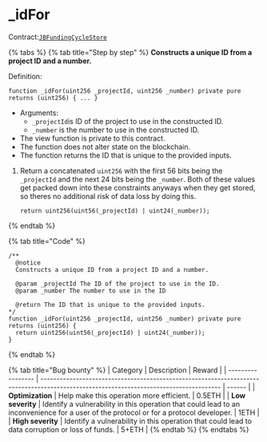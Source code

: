 # \_idFor

Contract:[`JBFundingCycleStore`](../)​

{% tabs %}
{% tab title="Step by step" %}
**Constructs a unique ID from a project ID and a number.**

Definition:

```solidity
function _idFor(uint256 _projectId, uint256 _number) private pure returns (uint256) { ... }
```

* Arguments:
  * `_projectId`is ID of the project to use in the constructed ID.
  * `_number` is the number to use in the constructed ID.
* The view function is private to this contract.
* The function does not alter state on the blockchain.
* The function returns the ID that is unique to the provided inputs.



1.  Return a concatenated `uint256` with the first 56 bits being the `_projectId` and the next 24 bits being the `_number`. Both of these values get packed down into these constraints anyways when they get stored, so theres no additional risk of data loss by doing this. 

    ```solidity
    return uint256(uint56(_projectId) | uint24(_number));
    ```
{% endtab %}

{% tab title="Code" %}
```solidity
/** 
  @notice 
  Constructs a unique ID from a project ID and a number.

  @param _projectId The ID of the project to use in the ID.
  @param _number The number to use in the ID

  @return The ID that is unique to the provided inputs.
*/
function _idFor(uint256 _projectId, uint256 _number) private pure returns (uint256) {
  return uint256(uint56(_projectId) | uint24(_number));
}
```
{% endtab %}

{% tab title="Bug bounty" %}
| Category          | Description                                                                                                                            | Reward |
| ----------------- | -------------------------------------------------------------------------------------------------------------------------------------- | ------ |
| **Optimization**  | Help make this operation more efficient.                                                                                               | 0.5ETH |
| **Low severity**  | Identify a vulnerability in this operation that could lead to an inconvenience for a user of the protocol or for a protocol developer. | 1ETH   |
| **High severity** | Identify a vulnerability in this operation that could lead to data corruption or loss of funds.                                        | 5+ETH  |
{% endtab %}
{% endtabs %}
